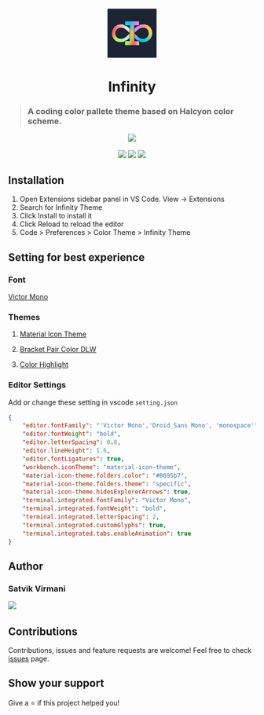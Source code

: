 <p align="center">
  <img alt="Infinity Theme Logo" src="https://raw.githubusercontent.com/satvikvirmani/infinity-theme/master/assets/4x/icon@512px.png" width="100" />
</p>

<p align="center">
    <h1 align="center">Infinity</h1>
</p>

> ### A coding color pallete theme based on Halcyon color scheme.

<p align="center">
    <a href="">
        <img src="https://img.shields.io/badge/Made%20by%20Satvik%20Virmani-000000?style=for-the-badge">
    </a>
</p>

<p align="center">
  <img src="https://img.shields.io/github/license/satvikvirmani/infinity-theme?color=000000&logoColor=000000&style=for-the-badge">
  <img src="https://img.shields.io/github/issues/satvikvirmani/infinity-theme?color=000000&logoColor=000000&style=for-the-badge">
  <img src="https://img.shields.io/github/last-commit/satvikvirmani/infinity-theme?color=000000&logoColor=000000&style=for-the-badge">
</p>

## Installation
1. Open Extensions sidebar panel in VS Code. View → Extensions
2. Search for Infinity Theme
3. Click Install to install it
4. Click Reload to reload the editor
5. Code > Preferences > Color Theme > Infinity Theme

## Setting for best experience

### Font
[Victor Mono](https://rubjo.github.io/victor-mono/)

### Themes

1. [Material Icon Theme](https://marketplace.visualstudio.com/items?itemName=PKief.material-icon-theme)

2. [Bracket Pair Color DLW](https://marketplace.visualstudio.com/items?itemName=BracketPairColorDLW.bracket-pair-color-dlw)

3. [Color Highlight](https://marketplace.visualstudio.com/items?itemName=naumovs.color-highlight)

### Editor Settings
Add or change these setting in vscode `setting.json`

```json
{
    "editor.fontFamily": "'Victor Mono','Droid Sans Mono', 'monospace'",
    "editor.fontWeight": "bold",
    "editor.letterSpacing": 0.8,
    "editor.lineHeight": 1.6,
    "editor.fontLigatures": true,
    "workbench.iconTheme": "material-icon-theme",
    "material-icon-theme.folders.color": "#8695b7",
    "material-icon-theme.folders.theme": "specific",
    "material-icon-theme.hidesExplorerArrows": true,
    "terminal.integrated.fontFamily": "Victor Mono",
    "terminal.integrated.fontWeight": "bold",
    "terminal.integrated.letterSpacing": 2,
    "terminal.integrated.customGlyphs": true,
    "terminal.integrated.tabs.enableAnimation": true
}
```

## Author

### Satvik Virmani

<a href="https://twitter.com/satvikvirmani">
    <img src="https://img.shields.io/twitter/follow/satvikvirmani?color=000000&logo=twitter&logoColor=FFFFFF&style=for-the-badge">
</a>

## Contributions

Contributions, issues and feature requests are welcome!
Feel free to check [issues](https://github.com/satvikvirmani/infinity-theme/issues) page.

## Show your support

Give a ⭐️ if this project helped you!
